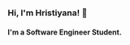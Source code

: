 ### Hi, I'm Hristiyana! 👋
#### I'm a Software Engineer Student.
<!--
**hristiyana01/hristiyana01** is a ✨ _special_ ✨ repository because its `README.md` (this file) appears on your GitHub profile.

Here are some ideas to get you started:

- 🔭 I’m currently working on developing my Dimplom work for my Bachelor Degree
- 🌱 I’m currently learning SpringBoot, how to create a web application.
[![My Skills](https://skillicons.dev/icons?i=java&theme=light)](https://skillicons.dev)
- 👯 I’m looking to collaborate on ...
- 🤔 I’m looking for help with ...
- 💬 Ask me about ...
- 📫 How to reach me: ...
- 😄 Pronouns: ...
- ⚡ Fun fact: ...
-->
